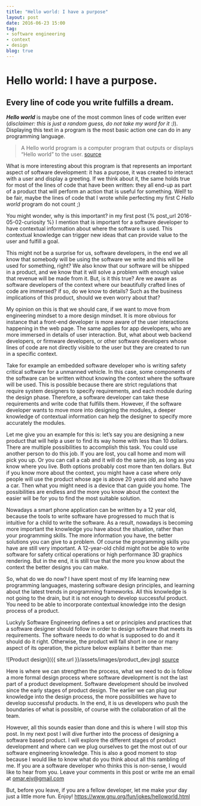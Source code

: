 ```yaml
---
title: "Hello world: I have a purpose"
layout: post
date: 2016-06-23 15:00
tag:
- software engineering
- context
- design
blog: true
---
```


# Hello world: I have a purpose.

## Every line of code you write fulfills a dream.

**_Hello world_** is maybe one of the most common lines of code written ever (_disclaimer: this is just a random guess, do not take my word for it :)_). Displaying this text in a program is the most basic action one can do in any programming language.

> A Hello world program is a computer program that outputs or displays “Hello world” to the user.
[source](https://en.wikipedia.org/wiki/%22Hello,_World!%22_program)

What is more interesting about this program is that represents an important aspect of software development: it has a purpose, it was created to interact with a user and display a greeting.
If we think about it, the same holds true for most of the lines of code that have been written: they all end-up as part of a product that will perform an action that is useful for something. Well! to be fair, maybe the lines of code that I wrote while perfecting my first C _Hello world_ program do not count ;)

You might wonder, why is this important? in my first post {% post_url 2016-05-02-curiosity %} I mention that is important for a software developer to have contextual information about where the software is used. This contextual knowledge can trigger new ideas that can provide value to the user and fulfill a goal.

This might not be a surprise for us, software developers, in the end we all know that somebody will be using the software we write and this will be used for something, right?
We also know that our software will be shipped in a product, and we know that it will solve a problem with enough value that revenue will be made from it. But, is it this true? Are we aware as software developers of the context where our beautifully crafted lines of code are immersed? if so, do we know to details? Such as the business implications of this product, should we even worry about that?

My opinion on this is that we should care, if we want to move from engineering mindset to a more design mindset. It is more obvious for instance that a front-end developer is more aware of the user interactions happening in the web page. The same applies for app developers, who are more immersed in details of user interaction. But, what about web backend developers, or firmware developers, or other software developers whose lines of code are not directly visible to the user but they are created to run in a specific context.

Take for example an embedded software developer who is writing safety critical software for a unmanned vehicle. In this case, some components of the software can be written without knowing the context where the software will be used. This is possible because there are strict regulations that require system designers to specify requirements, and each module during the design phase. Therefore, a software developer can take these requirements and write code that fulfills them. However, if the software developer wants to move more into designing the modules, a deeper knowledge of contextual information can help the designer to specify more accurately the modules.

Let me give you an example for this is: let’s say you are designing a new product that will help a user to find its way home with less than 10 dollars. There are multiple possibilities to accomplish this task. You could use another person to do this job. If you are lost, you call home and mom will pick you up. Or you can call a cab and it will do the same job, as long as you know where you live. Both options probably cost more than ten dollars. But if you know more about the context, you might have a case where only people will use the product whose age is above 20 years old and who have a car. Then what you might need is a device that can guide you home. The possibilities are endless and the more you know about the context the easier will be for you to find the most suitable solution.

Nowadays a smart phone application can be written by a 12 year old, because the tools to write software have progressed to much that is intuitive for a child to write the software. As a result, nowadays is becoming more important the knowledge you have about the situation, rather than your programming skills. The more information you have, the better solutions you can give to a problem. Of course the programming skills you have are still very important. A 12-year-old child might not be able to write software for safety critical operations or high performance 3D graphics rendering. But in the end, it is still true that the more you know about the context the better designs you can make.

So, what do we do now? I have spent most of my life learning new programming languages, mastering software design principles, and learning about the latest trends in programming frameworks. All this knowledge is not going to the drain, but it is not enough to develop successful product. You need to be able to incorporate contextual knowledge into the design process of a product.

Luckyly Software Engineering defines a set or principles and practices that a software designer should follow in order to design software that meets its requirements. The software needs to do what is supposed to do and it should do it right. Otherwise, the product will fall short in one or many aspect of its operation, the picture below explains it better than me:

![Product design]({{ site.url }}/assets/images/product_dev.jpg)
[source](http://bob.yexley.net/the-software-development-conundrum-estimation/)

Here is where we can strengthen the process, what we need to do is follow a more formal design process where software development is not the last part of a product development. Software development should be involved since the early stages of product design. The earlier we can plug our knowledge into the design process, the more possibilities we have to develop successful products. In the end, it is us developers who push the boundaries of what is possible, of course with the collaboration of all the team.

However, all this sounds easier than done and this is where I will stop this post. In my next post I will dive further into the process of designing a software based product. I will explore the different stages of product development and where can we plug ourselves to get the most out of our software engineering knowledge. This is also a good moment to stop because I would like to know what do you think about all this rambling of me. If you are a software developer who thinks this is non-sense, I would like to hear from you. Leave your comments in this post or write me an email at omar.ejv@gmail.com

But, before you leave, if you are a fellow developer, let me make your day just a little more fun. Enjoy! https://www.gnu.org/fun/jokes/helloworld.html



